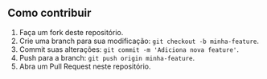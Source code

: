 ## Como contribuir
1. Faça um fork deste repositório.
2. Crie uma branch para sua modificação: `git checkout -b minha-feature`.
3. Commit suas alterações: `git commit -m 'Adiciona nova feature'`.
4. Push para a branch: `git push origin minha-feature`.
5. Abra um Pull Request neste repositório.
